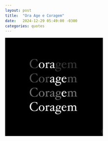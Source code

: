 ```yaml
---
layout: post
title:  "Ora Age e Coragem"
date:   2024-12-29 05:49:00 -0300
categories: quotes
---
```


![Ora Age e Coragem](/assets/coragem.jpg)
